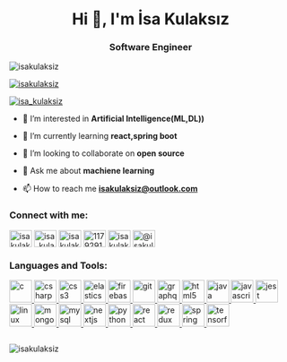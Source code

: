 <h1 align="center">Hi 👋, I'm İsa Kulaksız</h1>
<h3 align="center">Software Engineer</h3>

<p align="left"> <img src="https://komarev.com/ghpvc/?username=isakulaksiz&label=Profile%20views&color=0e75b6&style=flat" alt="isakulaksiz" /> </p>

<p align="left"> <a href="https://github.com/ryo-ma/github-profile-trophy"><img src="https://github-profile-trophy.vercel.app/?username=isakulaksiz" alt="isakulaksiz" /></a> </p>

<p align="left"> <a href="https://twitter.com/isa_kulaksiz" target="blank"><img src="https://img.shields.io/twitter/follow/isa_kulaksiz?logo=twitter&style=for-the-badge" alt="isa_kulaksiz" /></a> </p>

- 🔭 I’m interested in **Artificial Intelligence(ML,DL))**

- 🌱 I’m currently learning **react,spring boot**

- 👯 I’m looking to collaborate on **open source**

- 💬 Ask me about **machiene learning**

- 📫 How to reach me **isakulaksiz@outlook.com**

<h3 align="left">Connect with me:</h3>
<p align="left">
<a href="https://codepen.io/isakulaksiz" target="blank"><img align="center" src="https://cdn.jsdelivr.net/npm/simple-icons@3.0.1/icons/codepen.svg" alt="isakulaksiz" height="30" width="40" /></a>
<a href="https://twitter.com/isa_kulaksiz" target="blank"><img align="center" src="https://cdn.jsdelivr.net/npm/simple-icons@3.0.1/icons/twitter.svg" alt="isa_kulaksiz" height="30" width="40" /></a>
<a href="https://linkedin.com/in/isakulaksiz" target="blank"><img align="center" src="https://cdn.jsdelivr.net/npm/simple-icons@3.0.1/icons/linkedin.svg" alt="isakulaksiz" height="30" width="40" /></a>
<a href="https://stackoverflow.com/users/11792914" target="blank"><img align="center" src="https://cdn.jsdelivr.net/npm/simple-icons@3.0.1/icons/stackoverflow.svg" alt="11792914" height="30" width="40" /></a>
<a href="https://instagram.com/isakulakszz" target="blank"><img align="center" src="https://cdn.jsdelivr.net/npm/simple-icons@3.0.1/icons/instagram.svg" alt="isakulakszz" height="30" width="40" /></a>
<a href="https://medium.com/@isakulaksiz.ce" target="blank"><img align="center" src="https://cdn.jsdelivr.net/npm/simple-icons@3.0.1/icons/medium.svg" alt="@isakulaksiz.ce" height="30" width="40" /></a>
</p>

<h3 align="left">Languages and Tools:</h3>
<p align="left"> <a href="https://www.cprogramming.com/" target="_blank"> <img src="https://devicons.github.io/devicon/devicon.git/icons/c/c-original.svg" alt="c" width="40" height="40"/> </a> <a href="https://www.w3schools.com/cs/" target="_blank"> <img src="https://devicons.github.io/devicon/devicon.git/icons/csharp/csharp-original.svg" alt="csharp" width="40" height="40"/> </a> <a href="https://www.w3schools.com/css/" target="_blank"> <img src="https://devicons.github.io/devicon/devicon.git/icons/css3/css3-original-wordmark.svg" alt="css3" width="40" height="40"/> </a> <a href="https://www.elastic.co" target="_blank"> <img src="https://www.vectorlogo.zone/logos/elastic/elastic-icon.svg" alt="elasticsearch" width="40" height="40"/> </a> <a href="https://firebase.google.com/" target="_blank"> <img src="https://www.vectorlogo.zone/logos/firebase/firebase-icon.svg" alt="firebase" width="40" height="40"/> </a> <a href="https://git-scm.com/" target="_blank"> <img src="https://www.vectorlogo.zone/logos/git-scm/git-scm-icon.svg" alt="git" width="40" height="40"/> </a> <a href="https://graphql.org" target="_blank"> <img src="https://www.vectorlogo.zone/logos/graphql/graphql-icon.svg" alt="graphql" width="40" height="40"/> </a> <a href="https://www.w3.org/html/" target="_blank"> <img src="https://devicons.github.io/devicon/devicon.git/icons/html5/html5-original-wordmark.svg" alt="html5" width="40" height="40"/> </a> <a href="https://www.java.com" target="_blank"> <img src="https://devicons.github.io/devicon/devicon.git/icons/java/java-original-wordmark.svg" alt="java" width="40" height="40"/> </a> <a href="https://developer.mozilla.org/en-US/docs/Web/JavaScript" target="_blank"> <img src="https://devicons.github.io/devicon/devicon.git/icons/javascript/javascript-original.svg" alt="javascript" width="40" height="40"/> </a> <a href="https://jestjs.io" target="_blank"> <img src="https://www.vectorlogo.zone/logos/jestjsio/jestjsio-icon.svg" alt="jest" width="40" height="40"/> </a> <a href="https://www.linux.org/" target="_blank"> <img src="https://devicons.github.io/devicon/devicon.git/icons/linux/linux-original.svg" alt="linux" width="40" height="40"/> </a> <a href="https://www.mongodb.com/" target="_blank"> <img src="https://devicons.github.io/devicon/devicon.git/icons/mongodb/mongodb-original-wordmark.svg" alt="mongodb" width="40" height="40"/> </a> <a href="https://www.mysql.com/" target="_blank"> <img src="https://devicons.github.io/devicon/devicon.git/icons/mysql/mysql-original-wordmark.svg" alt="mysql" width="40" height="40"/> </a> <a href="https://nextjs.org/" target="_blank"> <img src="https://cdn.worldvectorlogo.com/logos/nextjs-3.svg" alt="nextjs" width="40" height="40"/> </a> <a href="https://www.python.org" target="_blank"> <img src="https://devicons.github.io/devicon/devicon.git/icons/python/python-original.svg" alt="python" width="40" height="40"/> </a> <a href="https://reactjs.org/" target="_blank"> <img src="https://devicons.github.io/devicon/devicon.git/icons/react/react-original-wordmark.svg" alt="react" width="40" height="40"/> </a> <a href="https://redux.js.org" target="_blank"> <img src="https://devicons.github.io/devicon/devicon.git/icons/redux/redux-original.svg" alt="redux" width="40" height="40"/> </a> <a href="https://spring.io/" target="_blank"> <img src="https://www.vectorlogo.zone/logos/springio/springio-icon.svg" alt="spring" width="40" height="40"/> </a> <a href="https://www.tensorflow.org" target="_blank"> <img src="https://www.vectorlogo.zone/logos/tensorflow/tensorflow-icon.svg" alt="tensorflow" width="40" height="40"/> </a> </p>

<p style="float: left;"><img align="left" src="https://github-readme-stats.vercel.app/api/top-langs?username=isakulaksiz&show_icons=true&locale=en&layout=compact" alt="isakulaksiz" /></p>

<p style="float: left;>&nbsp;<img align="center" src="https://github-readme-stats.vercel.app/api?username=isakulaksiz&show_icons=true&locale=en" alt="isakulaksiz" /></p>

